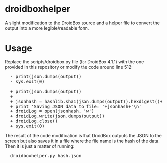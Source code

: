 droidboxhelper
==============

A slight modification to the DroidBox source and a helper file to convert the output into a more legible/readable form.

Usage
=====
Replace the scripts/droidbox.py file (for DroidBox 4.1.1) with the one provided in this repository or modify the code around line 512:

<pre>
  - print(json.dumps(output))
  - sys.exit(0)
  
  + print(json.dumps(output))
  + 
  + jsonhash = hashlib.sha1(json.dumps(output)).hexdigest()+'.json'
  + print 'Saving JSON data to file: '+jsonhash+'\n'
  + droidLog = open(jsonhash, 'w')
  + droidLog.write(json.dumps(output))
  + droidLog.close()
  + sys.exit(0)
</pre>

The result of the code modification is that DroidBox outputs the JSON to the screen but also saves it in a file where the file name is the hash of the data.  Then it is just a matter of running:
<pre>
  droidboxhelper.py hash.json
</pre>
